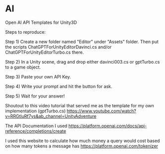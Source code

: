 # AI
Open AI API Templates for Unity3D

Steps to reproduce:

Step 1) Create a new folder named "Editor" under "Assets" folder. Then put the scripts ChatGPTForUnityEditorDavinci.cs and/or ChatGPTForUnityEditorTurbo.cs there.

Step 2) In a Unity scene, drag and drop either davinci003.cs or gptTurbo.cs to a game object.

Step 3) Paste your own API Key.

Step 4) Write your prompt and hit the button for ask. 

Step 5) Wait for your answer! 

Shoutout to this video tutorial that served me as the template for my own implementation (gptTurbo.cs)
https://www.youtube.com/watch?v=RRGtluRf7ys&ab_channel=UnityAdventure

The API Documentation I used
https://platform.openai.com/docs/api-reference/completions/create

I used this website to calculate how much money a query would cost based on how many tokens a message has
https://platform.openai.com/tokenizer

